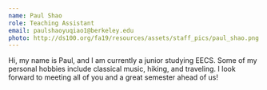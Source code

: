 ```yaml
---
name: Paul Shao
role: Teaching Assistant
email: paulshaoyuqiao1@berkeley.edu
photo: http://ds100.org/fa19/resources/assets/staff_pics/paul_shao.png
---
```


Hi, my name is Paul, and I am currently a junior studying EECS. Some of my personal hobbies include classical music, hiking, and traveling. I look forward to meeting all of you and a great semester ahead of us!
